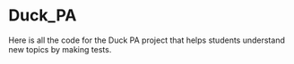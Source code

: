 # Duck_PA
Here is all the code for the Duck PA project that helps students understand new topics by making tests.